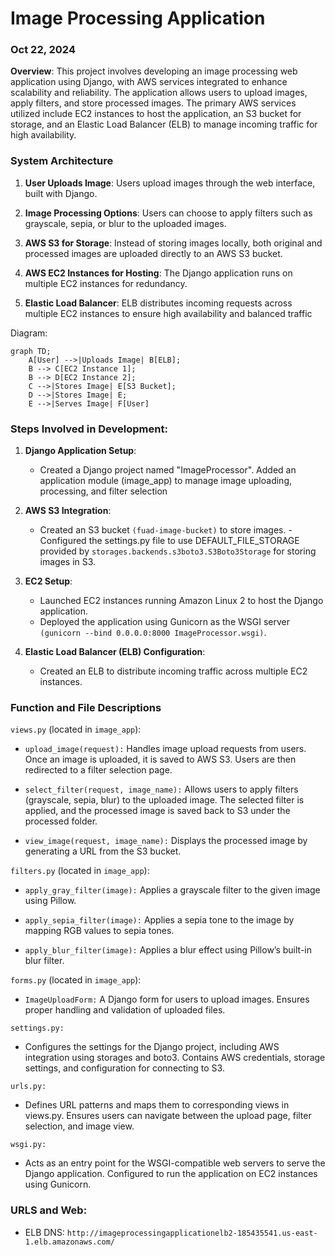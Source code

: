 # Image Processing Application

### 

### Oct 22, 2024

**Overview**: This project involves developing an image processing web application using Django, with AWS services integrated to enhance scalability and reliability. The application allows users to upload images, apply filters, and store processed images. The primary AWS services utilized include EC2 instances to host the application, an S3 bucket for storage, and an Elastic Load Balancer (ELB) to manage incoming traffic for high availability.

### **System Architecture**

1. **User Uploads Image**: Users upload images through the web interface, built with Django.

2. **Image Processing Options**: Users can choose to apply filters such as grayscale, sepia, or blur to the uploaded images.

3. **AWS S3 for Storage**: Instead of storing images locally, both original and processed images are uploaded directly to an AWS S3 bucket.

4. **AWS EC2 Instances for Hosting**: The Django application runs on multiple EC2 instances for redundancy.

5. **Elastic Load Balancer**: ELB distributes incoming requests across multiple EC2 instances to ensure high availability and balanced traffic

Diagram:

```mermaid
graph TD;
    A[User] -->|Uploads Image| B[ELB];
    B --> C[EC2 Instance 1];
    B --> D[EC2 Instance 2];
    C -->|Stores Image| E[S3 Bucket];
    D -->|Stores Image| E;
    E -->|Serves Image| F[User]
```

### **Steps Involved in Development**:

1. **Django Application Setup**:

   - Created a Django project named "ImageProcessor". Added an application module (image_app) to manage image uploading, processing, and filter selection

2. **AWS S3 Integration**:

   - Created an S3 bucket `(fuad-image-bucket)` to store images. - Configured the settings.py file to use DEFAULT_FILE_STORAGE provided by `storages.backends.s3boto3.S3Boto3Storage` for storing images in S3.

3. **EC2 Setup**:

   - Launched EC2 instances running Amazon Linux 2 to host the Django application.
   - Deployed the application using Gunicorn as the WSGI server `(gunicorn --bind 0.0.0.0:8000 ImageProcessor.wsgi)`.

4. **Elastic Load Balancer (ELB) Configuration**:
   - Created an ELB to distribute incoming traffic across multiple EC2 instances.

### **Function and File Descriptions**

`views.py` (located in `image_app`):

- `upload_image(request):` Handles image upload requests from users. Once an image is uploaded, it is saved to AWS S3. Users are then redirected to a filter selection page.

- `select_filter(request, image_name):` Allows users to apply filters (grayscale, sepia, blur) to the uploaded image. The selected filter is applied, and the processed image is saved back to S3 under the processed folder.

- `view_image(request, image_name):` Displays the processed image by generating a URL from the S3 bucket.

`filters.py` (located in `image_app`):

- `apply_gray_filter(image):` Applies a grayscale filter to the given image using Pillow.

- `apply_sepia_filter(image):` Applies a sepia tone to the image by mapping RGB values to sepia tones.

- `apply_blur_filter(image):` Applies a blur effect using Pillow’s built-in blur filter.

`forms.py` (located in `image_app`):

- `ImageUploadForm:` A Django form for users to upload images. Ensures proper handling and validation of uploaded files.

`settings.py:`

- Configures the settings for the Django project, including AWS integration using storages and boto3. Contains AWS credentials, storage settings, and configuration for connecting to S3.

`urls.py:`

- Defines URL patterns and maps them to corresponding views in views.py. Ensures users can navigate between the upload page, filter selection, and image view.

`wsgi.py:`

- Acts as an entry point for the WSGI-compatible web servers to serve the Django application. Configured to run the application on EC2 instances using Gunicorn.

### **URLS and Web**:

- ELB DNS: `http://imageprocessingapplicationelb2-185435541.us-east-1.elb.amazonaws.com/`

